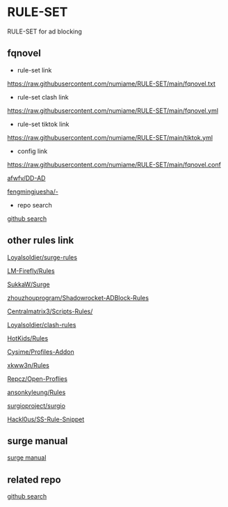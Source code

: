 # RULE-SET
RULE-SET for ad blocking

## fqnovel


- rule-set link

https://raw.githubusercontent.com/numiame/RULE-SET/main/fqnovel.txt

- rule-set clash link

https://raw.githubusercontent.com/numiame/RULE-SET/main/fqnovel.yml

- rule-set tiktok link

https://raw.githubusercontent.com/numiame/RULE-SET/main/tiktok.yml

- config link

https://raw.githubusercontent.com/numiame/RULE-SET/main/fqnovel.conf

[afwfv/DD-AD](https://github.com/afwfv/DD-AD)

[fengmingjuesha/-](https://github.com/fengmingjuesha/-)

- repo search

[github search](https://github.com/search?q=%E7%95%AA%E8%8C%84%E5%B0%8F%E8%AF%B4&type=repositories)

## other rules link

[Loyalsoldier/surge-rules](https://github.com/Loyalsoldier/surge-rules)

[LM-Firefly/Rules](https://github.com/LM-Firefly/Rules)

[SukkaW/Surge](https://github.com/SukkaW/Surge)

[zhouzhouprogram/Shadowrocket-ADBlock-Rules](https://github.com/zhouzhouprogram/Shadowrocket-ADBlock-Rules)

[Centralmatrix3/Scripts-Rules/](https://github.com/Centralmatrix3/Scripts-Rules)

[Loyalsoldier/clash-rules](https://github.com/Loyalsoldier/clash-rules)

[HotKids/Rules](https://github.com/HotKids/Rules)

[Cysime/Profiles-Addon](https://github.com/Cysime/Profiles-Addon)

[xkww3n/Rules](https://github.com/xkww3n/Rules)

[Repcz/Open-Proflies](https://github.com/Repcz/Open-Proflies)

[ansonkyleung/Rules](https://github.com/ansonkyleung/Rules)

[surgioproject/surgio](https://github.com/surgioproject/surgio)

[Hackl0us/SS-Rule-Snippet](https://github.com/Hackl0us/SS-Rule-Snippet)


## surge manual

[surge manual](https://manual.nssurge.com/rule/http.html)

## related repo

[github search](https://github.com/search?q=surge+rules&type=repositories)